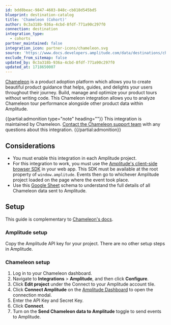 ```yaml
---
id: bdd8beac-9847-4603-848c-cb818d545bd5
blueprint: destination-catalog
title: 'Chameleon (Cohort)'
author: 0c3a318b-936a-4cbd-8fdf-771a90c297f0
connection: destination
integration_type:
  - cohorts
partner_maintained: false
integration_icon: partner-icons/chameleon.svg
source: 'https://www.docs.developers.amplitude.com/data/destinations/chameleon-cohort/'
exclude_from_sitemap: false
updated_by: 0c3a318b-936a-4cbd-8fdf-771a90c297f0
updated_at: 1718650007
---
```

[Chameleon](https://www.chameleon.io/) is a product adoption platform which allows you to create beautiful product guidance that helps, guides, and delights your users throughout their journey. Build, manage and optimize your product tours without writing code. This Chameleon integration allows you to analyze Chameleon tour performance alongside other product data within Amplitude.

{{partial:admonition type="note" heading=""}}
This integration is maintained by Chameleon. [Contact the Chameleon support team](mailto:help@trychameleon.com) with any questions about this integration.
{{/partial:admonition}}

## Considerations

- You must enable this integration in each Amplitude project.
- For this integration to work, you must use the [Amplitude's client-side browser SDK](/docs/sdks/analytics/browser/browser-sdk-2) in your web app. This SDK must be available at the root property of `window.amplitude`. Events then go to whichever Amplitude project loaded on the page where the event took place.
- Use this [Google Sheet](https://docs.google.com/spreadsheets/d/1qBiAojhSoUSEGLlwvzAhO5CxFLTNeutA_h2iV9gsvRk/copy) schema to understand the full details of all Chameleon data sent to Amplitude.

## Setup

This guide is complementary to [Chameleon's docs](https://help.chameleon.io/en/articles/1349762-amplitude-integration-user-guide#sending-chameleon-events-to-amplitude).

### Amplitude setup

Copy the Amplitude API key for your project. There are no other setup steps in Amplitude. 

### Chameleon setup

1. Log in to your Chameleon dashboard.
2. Navigate to **Integrations** > **Amplitude**, and then click **Configure**.
3. Click **Edit project** under the Connect to your Amplitude account tile. <!-- markdown-link-check-disable-next-line -->
4. Click **Connect Amplitude** on the [Amplitude Dashboard](https://app.chameleon.io/integrations/amplitude) to open the connection modal.
5. Enter the API Key and Secret Key.
6. Click **Connect**.
7. Turn on the **Send Chameleon data to Amplitude** toggle to send events to Amplitude.